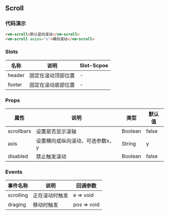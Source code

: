 ## Scroll

### 代码演示

```html
<vm-scroll>默认竖向滚动</vm-scroll>
<vm-scroll axios="x">横向滚动</vm-scroll>
```  

### Slots
名称 | 说明 | Slot-Scpoe
-----|-----|-------|
header | 固定在滚动顶部位置|-
footer | 固定在滚动底部位置|-


### Props
属性 | 说明 | 类型 | 默认值
-----|-----|-------|------
scrollbars | 设置是否显示滚轴 | Boolean | false
axis | 设置横向或纵向滚动，可选参数x，y| String | y
disabled | 禁止触发滚动 | Boolean | false


### Events
事件名称|说明|回调参数
---|----|----
scrolling| 正在滚动时触发 | e => void
draging| 移动时触发 | pos => void